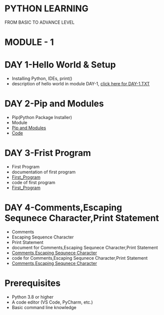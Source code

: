 # PYTHON LEARNING
FROM BASIC TO ADVANCE LEVEL

# MODULE - 1

  # DAY 1-Hello World & Setup
  - Installing Python, IDEs, print()
  - description of hello world in module DAY-1, [click here for DAY-1.TXT](https://github.com/vinayakmishra4/PYTHON-FROM-BASIC-TO-ADVANCE/blob/main/DAY-1-Hello_World-Setup/DAY-1.TXT)
  
  # DAY 2-Pip and Modules
  - Pip(Python Package Installer)
  - Module
  - [Pip and Modules](https://github.com/vinayakmishra4/PYTHON-FROM-BASIC-TO-ADVANCE/blob/main/DAY-2-Pip-Modules/DAY-2.txt)
  - [Code ](https://github.com/vinayakmishra4/PYTHON-FROM-BASIC-TO-ADVANCE/blob/main/DAY-2-Pip-Modules/Pimod.py)
  
  # DAY 3-Frist Program
  - First Program
  - documentation of first program
  - [First_Program](https://github.com/vinayakmishra4/PYTHON-FROM-BASIC-TO-ADVANCE/blob/main/DAY-3-Frist_Program/DAY-3.txt)
  - code of first program
  -  [First_Program](https://github.com/vinayakmishra4/PYTHON-FROM-BASIC-TO-ADVANCE/blob/main/DAY-3-Frist_Program/FristProgram.py)

  # DAY 4-Comments,Escaping Sequnece Character,Print Statement
  - Comments
  - Escaping Sequence Character
  - Print Statement
  - document for Comments,Escaping Sequnece Character,Print Statement
  - [Comments,Escaping Sequnece Character](https://github.com/vinayakmishra4/PYTHON-FROM-BASIC-TO-ADVANCE/blob/main/DAY-4-Comments-Escaping-Sequnece-Character/DAY-4.txt)
  - code for Comments,Escaping Sequnece Character,Print Statement
  - [Comments,Escaping Sequnece Character](https://github.com/vinayakmishra4/PYTHON-FROM-BASIC-TO-ADVANCE/blob/main/DAY-4-Comments-Escaping-Sequnece-Character/CoEsSe.py)
  
 
# Prerequisites
- Python 3.8 or higher
- A code editor (VS Code, PyCharm, etc.)
- Basic command line knowledge
